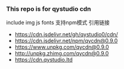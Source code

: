 ### This repo is for qystudio cdn
include img js fonts
支持npm模式
引用链接
+ https://cdn.jsdelivr.net/gh/qystudio0/cdn/
+ https://cdn.jsdelivr.net/npm/qycdn@0.9.0
+ https://www.unpkg.com/qycdn@0.9.0
+ http://unpkg.zhimg.com/qycdn@0.9.0
+ https://cdn.qystudio.ltd
